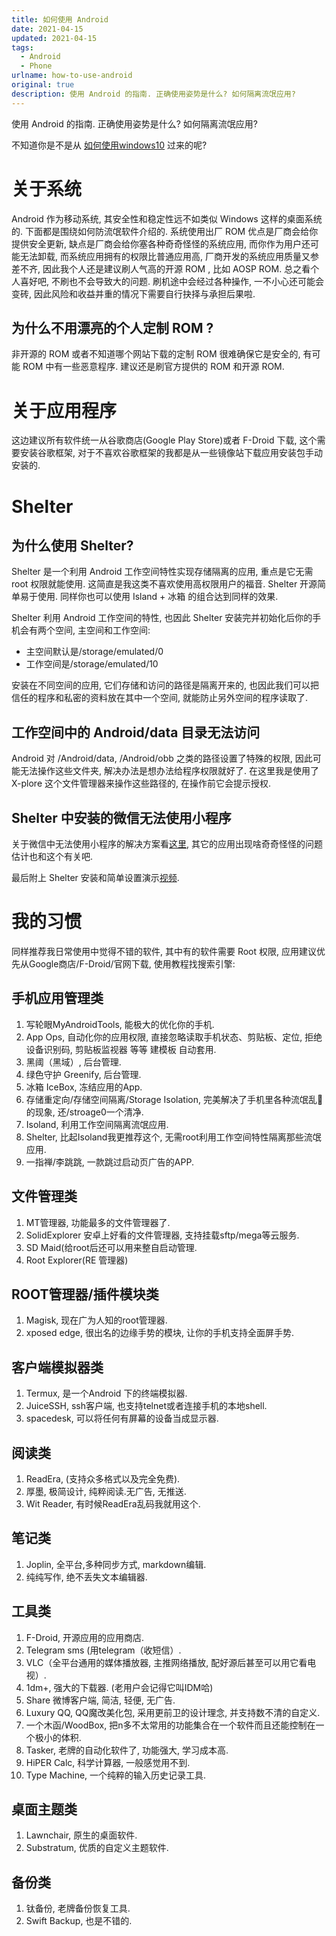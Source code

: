 ```yaml
---
title: 如何使用 Android
date: 2021-04-15
updated: 2021-04-15
tags:
  - Android
  - Phone
urlname: how-to-use-android
original: true
description: 使用 Android 的指南. 正确使用姿势是什么? 如何隔离流氓应用? 
---
```

使用 Android 的指南. 正确使用姿势是什么? 如何隔离流氓应用? 
<!--more-->

不知道你是不是从 [如何使用windows10](/2020/how-to-use-windows10) 过来的呢?

# 关于系统

Android 作为移动系统, 其安全性和稳定性远不如类似 Windows 这样的桌面系统的. 下面都是围绕如何防流氓软件介绍的.
系统使用出厂 ROM 优点是厂商会给你提供安全更新, 缺点是厂商会给你塞各种奇奇怪怪的系统应用, 而你作为用户还可能无法卸载, 而系统应用拥有的权限比普通应用高, 厂商开发的系统应用质量又参差不齐, 因此我个人还是建议刷人气高的开源 ROM , 比如 AOSP ROM. 总之看个人喜好吧, 不刷也不会导致大的问题. 刷机途中会经过各种操作, 一不小心还可能会变砖, 因此风险和收益并重的情况下需要自行抉择与承担后果啦.

## 为什么不用漂亮的个人定制 ROM ?

非开源的 ROM 或者不知道哪个网站下载的定制 ROM 很难确保它是安全的, 有可能 ROM 中有一些恶意程序. 建议还是刷官方提供的 ROM 和开源 ROM.

# 关于应用程序

这边建议所有软件统一从谷歌商店(Google Play Store)或者 F-Droid 下载, 这个需要安装谷歌框架, 对于不喜欢谷歌框架的我都是从一些镜像站下载应用安装包手动安装的.

# Shelter

## 为什么使用 Shelter?

Shelter 是一个利用 Android 工作空间特性实现存储隔离的应用, 重点是它无需 root 权限就能使用. 这简直是我这类不喜欢使用高权限用户的福音. Shelter 开源简单易于使用. 同样你也可以使用 Island + 冰箱 的组合达到同样的效果.

Shelter 利用 Android 工作空间的特性, 也因此 Shelter 安装完并初始化后你的手机会有两个空间, 主空间和工作空间:
- 主空间默认是/storage/emulated/0
- 工作空间是/storage/emulated/10

安装在不同空间的应用, 它们存储和访问的路径是隔离开来的, 也因此我们可以把信任的程序和私密的资料放在其中一个空间, 就能防止另外空间的程序读取了.

## 工作空间中的 Android/data 目录无法访问

Android 对 /Android/data, /Android/obb 之类的路径设置了特殊的权限, 因此可能无法操作这些文件夹, 解决办法是想办法给程序权限就好了. 在这里我是使用了 X-plore 这个文件管理器来操作这些路径的, 在操作前它会提示授权.

## Shelter 中安装的微信无法使用小程序

关于微信中无法使用小程序的解决方案看[这里](https://www.52pojie.cn/thread-1051304-1-1.html), 其它的应用出现啥奇奇怪怪的问题估计也和这个有关吧.

最后附上 Shelter 安装和简单设置演示[视频](https://b23.tv/0RArGf).

# 我的习惯

同样推荐我日常使用中觉得不错的软件, 其中有的软件需要 Root 权限, 应用建议优先从Google商店/F-Droid/官网下载, 使用教程找搜索引擎:

## 手机应用管理类

1. 写轮眼MyAndroidTools, 能极大的优化你的手机.
2. App Ops, 自动化你的应用权限, 直接忽略读取手机状态、剪贴板、定位, 拒绝设备识别码, 剪贴板监视器 等等 建模板 自动套用.
3. 黑阈（黑域）, 后台管理.
4. 绿色守护 Greenify, 后台管理.
5. 冰箱 IceBox, 冻结应用的App.
6. 存储重定向/存储空间隔离/Storage Isolation, 完美解决了手机里各种流氓乱💩的现象, 还/stroage0一个清净.
7. Isoland, 利用工作空间隔离流氓应用.
8. Shelter, 比起Isoland我更推荐这个, 无需root利用工作空间特性隔离那些流氓应用.
9. 一指禅/李跳跳, 一款跳过启动页广告的APP.

## 文件管理类

1. MT管理器, 功能最多的文件管理器了.
2. SolidExplorer 安卓上好看的文件管理器, 支持挂载sftp/mega等云服务.
3. SD Maid(给root后还可以用来整自启动管理.
4. Root Explorer(RE 管理器)

## ROOT管理器/插件模块类

1. Magisk, 现在广为人知的root管理器.
2. xposed edge, 很出名的边缘手势的模块, 让你的手机支持全面屏手势.

## 客户端模拟器类

1. Termux, 是一个Android 下的终端模拟器.
2. JuiceSSH, ssh客户端, 也支持telnet或者连接手机的本地shell.
3. spacedesk, 可以将任何有屏幕的设备当成显示器.

## 阅读类

1. ReadEra, (支持众多格式以及完全免费).
2. 厚墨, 极简设计, 纯粹阅读.无广告, 无推送.
3. Wit Reader, 有时候ReadEra乱码我就用这个.

## 笔记类

1. Joplin, 全平台,多种同步方式, markdown编辑.
2. 纯纯写作, 绝不丢失文本编辑器.

## 工具类

1. F-Droid, 开源应用的应用商店.
2. Telegram sms (用telegram（收短信）.
3. VLC（全平台通用的媒体播放器, 主推网络播放, 配好源后甚至可以用它看电视）.
4. 1dm+, 强大的下载器. (老用户会记得它叫IDM哈)
5. Share 微博客户端, 简洁, 轻便, 无广告.
6. Luxury QQ, QQ魔改美化包, 采用更前卫的设计理念, 并支持数不清的自定义.
7. 一个木函/WoodBox, 把n多不太常用的功能集合在一个软件而且还能控制在一个极小的体积.
8. Tasker, 老牌的自动化软件了, 功能强大, 学习成本高.
9. HiPER Calc, 科学计算器, 一般感觉用不到.
10. Type Machine, 一个纯粹的输入历史记录工具.

## 桌面主题类

1. Lawnchair, 原生的桌面软件.
2. Substratum, 优质的自定义主题软件.

## 备份类

1. 钛备份, 老牌备份恢复工具.
2. Swift Backup, 也是不错的.